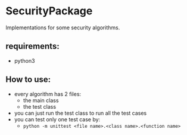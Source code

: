 # SecurityPackage
Implementations for some security algorithms.

## requirements:
- python3

## How to use:
- every algorithm has 2 files:
    - the main class
    - the test class
- you can just run the test class to run all the test cases
- you can test only one test case by:
    - ```python -m unittest <file name>.<class name>.<function name>```
